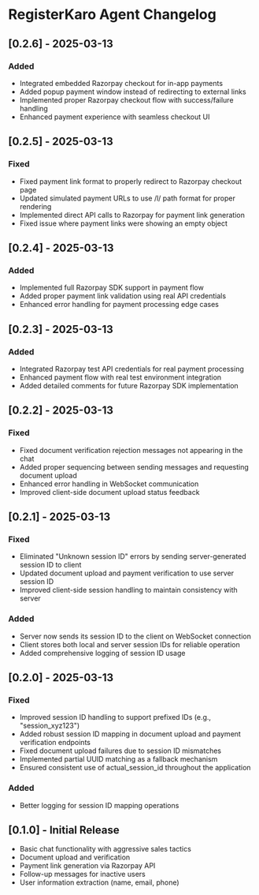 # RegisterKaro Agent Changelog

## [0.2.6] - 2025-03-13

### Added
- Integrated embedded Razorpay checkout for in-app payments
- Added popup payment window instead of redirecting to external links
- Implemented proper Razorpay checkout flow with success/failure handling
- Enhanced payment experience with seamless checkout UI

## [0.2.5] - 2025-03-13

### Fixed
- Fixed payment link format to properly redirect to Razorpay checkout page
- Updated simulated payment URLs to use /l/ path format for proper rendering
- Implemented direct API calls to Razorpay for payment link generation
- Fixed issue where payment links were showing an empty object

## [0.2.4] - 2025-03-13

### Added
- Implemented full Razorpay SDK support in payment flow
- Added proper payment link validation using real API credentials
- Enhanced error handling for payment processing edge cases

## [0.2.3] - 2025-03-13

### Added
- Integrated Razorpay test API credentials for real payment processing
- Enhanced payment flow with real test environment integration
- Added detailed comments for future Razorpay SDK implementation

## [0.2.2] - 2025-03-13

### Fixed
- Fixed document verification rejection messages not appearing in the chat
- Added proper sequencing between sending messages and requesting document upload
- Enhanced error handling in WebSocket communication
- Improved client-side document upload status feedback

## [0.2.1] - 2025-03-13

### Fixed
- Eliminated "Unknown session ID" errors by sending server-generated session ID to client
- Updated document upload and payment verification to use server session ID
- Improved client-side session handling to maintain consistency with server

### Added
- Server now sends its session ID to the client on WebSocket connection
- Client stores both local and server session IDs for reliable operation
- Added comprehensive logging of session ID usage

## [0.2.0] - 2025-03-13

### Fixed
- Improved session ID handling to support prefixed IDs (e.g., "session_xyz123")
- Added robust session ID mapping in document upload and payment verification endpoints
- Fixed document upload failures due to session ID mismatches
- Implemented partial UUID matching as a fallback mechanism
- Ensured consistent use of actual_session_id throughout the application

### Added
- Better logging for session ID mapping operations

## [0.1.0] - Initial Release

- Basic chat functionality with aggressive sales tactics
- Document upload and verification
- Payment link generation via Razorpay API
- Follow-up messages for inactive users
- User information extraction (name, email, phone)